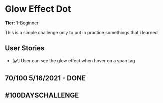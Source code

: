 # Glow Effect Dot

**Tier:** 1-Beginner

This is a simple challenge only to put in practice somethings that i learned

## User Stories

-   [✔️] User can see the glow effect when hover on a span tag

## 70/100 5/16/2021 - DONE

## #100DAYSCHALLENGE
